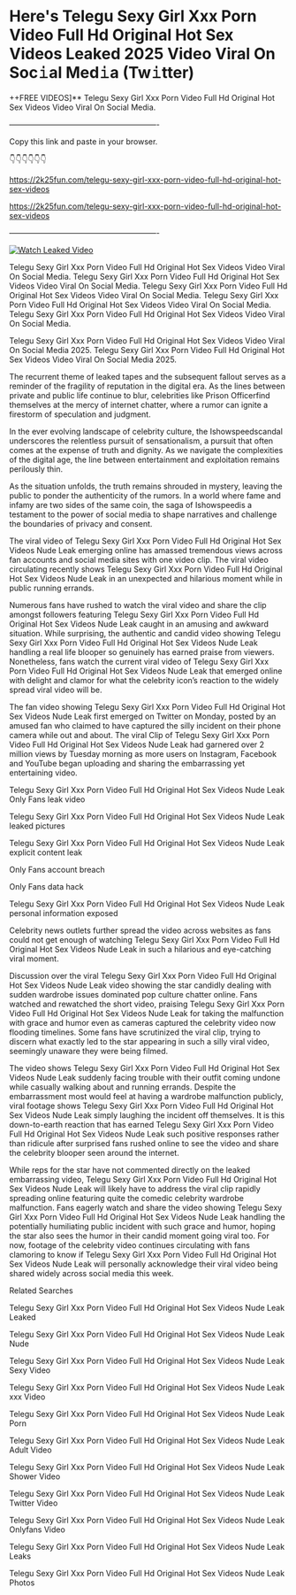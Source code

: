 # Here's Telegu Sexy Girl Xxx Porn Video Full Hd Original Hot Sex Videos Leaked 2025 Video Viral On Soc𝚒al Med𝚒a (Tw𝚒tter)

++FREE VIDEOS]** Telegu Sexy Girl Xxx Porn Video Full Hd Original Hot Sex Videos Video Viral On Social Media.

———————————————————-

Copy this link and paste in your browser.

👇👇👇👇👇👇

https://2k25fun.com/telegu-sexy-girl-xxx-porn-video-full-hd-original-hot-sex-videos

https://2k25fun.com/telegu-sexy-girl-xxx-porn-video-full-hd-original-hot-sex-videos

———————————————————-

[![Watch Leaked Video](https://miro.medium.com/v2/resize:fit:828/format:webp/1*cilzJN44JGOrTw9NJCrNHA.gif "Watch Leaked Video")](https://2k25fun.com/telegu-sexy-girl-xxx-porn-video-full-hd-original-hot-sex-videos)

Telegu Sexy Girl Xxx Porn Video Full Hd Original Hot Sex Videos Video Viral On Social Media. Telegu Sexy Girl Xxx Porn Video Full Hd Original Hot Sex Videos Video Viral On Social Media. Telegu Sexy Girl Xxx Porn Video Full Hd Original Hot Sex Videos Video Viral On Social Media. Telegu Sexy Girl Xxx Porn Video Full Hd Original Hot Sex Videos Video Viral On Social Media. Telegu Sexy Girl Xxx Porn Video Full Hd Original Hot Sex Videos Video Viral On Social Media.

Telegu Sexy Girl Xxx Porn Video Full Hd Original Hot Sex Videos Video Viral On Social Media 2025. Telegu Sexy Girl Xxx Porn Video Full Hd Original Hot Sex Videos Video Viral On Social Media 2025.

The recurrent theme of leaked tapes and the subsequent fallout serves as a reminder of the fragility of reputation in the digital era. As the lines between private and public life continue to blur, celebrities like Prison Officerfind themselves at the mercy of internet chatter, where a rumor can ignite a firestorm of speculation and judgment.

In the ever evolving landscape of celebrity culture, the Ishowspeedscandal underscores the relentless pursuit of sensationalism, a pursuit that often comes at the expense of truth and dignity. As we navigate the complexities of the digital age, the line between entertainment and exploitation remains perilously thin.

As the situation unfolds, the truth remains shrouded in mystery, leaving the public to ponder the authenticity of the rumors. In a world where fame and infamy are two sides of the same coin, the saga of Ishowspeedis a testament to the power of social media to shape narratives and challenge the boundaries of privacy and consent.

The viral video of Telegu Sexy Girl Xxx Porn Video Full Hd Original Hot Sex Videos Nude Leak emerging online has amassed tremendous views across fan accounts and social media sites with one video clip. The viral video circulating recently shows Telegu Sexy Girl Xxx Porn Video Full Hd Original Hot Sex Videos Nude Leak in an unexpected and hilarious moment while in public running errands.

Numerous fans have rushed to watch the viral video and share the clip amongst followers featuring Telegu Sexy Girl Xxx Porn Video Full Hd Original Hot Sex Videos Nude Leak caught in an amusing and awkward situation. While surprising, the authentic and candid video showing Telegu Sexy Girl Xxx Porn Video Full Hd Original Hot Sex Videos Nude Leak handling a real life blooper so genuinely has earned praise from viewers. Nonetheless, fans watch the current viral video of Telegu Sexy Girl Xxx Porn Video Full Hd Original Hot Sex Videos Nude Leak that emerged online with delight and clamor for what the celebrity icon’s reaction to the widely spread viral video will be.

The fan video showing Telegu Sexy Girl Xxx Porn Video Full Hd Original Hot Sex Videos Nude Leak first emerged on Twitter on Monday, posted by an amused fan who claimed to have captured the silly incident on their phone camera while out and about. The viral Clip of Telegu Sexy Girl Xxx Porn Video Full Hd Original Hot Sex Videos Nude Leak had garnered over 2 million views by Tuesday morning as more users on Instagram, Facebook and YouTube began uploading and sharing the embarrassing yet entertaining video.

Telegu Sexy Girl Xxx Porn Video Full Hd Original Hot Sex Videos Nude Leak Only Fans leak video

Telegu Sexy Girl Xxx Porn Video Full Hd Original Hot Sex Videos Nude Leak leaked pictures

Telegu Sexy Girl Xxx Porn Video Full Hd Original Hot Sex Videos Nude Leak explicit content leak

Only Fans account breach

Only Fans data hack

Telegu Sexy Girl Xxx Porn Video Full Hd Original Hot Sex Videos Nude Leak personal information exposed

Celebrity news outlets further spread the video across websites as fans could not get enough of watching Telegu Sexy Girl Xxx Porn Video Full Hd Original Hot Sex Videos Nude Leak in such a hilarious and eye-catching viral moment.

Discussion over the viral Telegu Sexy Girl Xxx Porn Video Full Hd Original Hot Sex Videos Nude Leak video showing the star candidly dealing with sudden wardrobe issues dominated pop culture chatter online. Fans watched and rewatched the short video, praising Telegu Sexy Girl Xxx Porn Video Full Hd Original Hot Sex Videos Nude Leak for taking the malfunction with grace and humor even as cameras captured the celebrity video now flooding timelines. Some fans have scrutinized the viral clip, trying to discern what exactly led to the star appearing in such a silly viral video, seemingly unaware they were being filmed.

The video shows Telegu Sexy Girl Xxx Porn Video Full Hd Original Hot Sex Videos Nude Leak suddenly facing trouble with their outfit coming undone while casually walking about and running errands. Despite the embarrassment most would feel at having a wardrobe malfunction publicly, viral footage shows Telegu Sexy Girl Xxx Porn Video Full Hd Original Hot Sex Videos Nude Leak simply laughing the incident off themselves. It is this down-to-earth reaction that has earned Telegu Sexy Girl Xxx Porn Video Full Hd Original Hot Sex Videos Nude Leak such positive responses rather than ridicule after surprised fans rushed online to see the video and share the celebrity blooper seen around the internet.

While reps for the star have not commented directly on the leaked embarrassing video, Telegu Sexy Girl Xxx Porn Video Full Hd Original Hot Sex Videos Nude Leak will likely have to address the viral clip rapidly spreading online featuring quite the comedic celebrity wardrobe malfunction. Fans eagerly watch and share the video showing Telegu Sexy Girl Xxx Porn Video Full Hd Original Hot Sex Videos Nude Leak handling the potentially humiliating public incident with such grace and humor, hoping the star also sees the humor in their candid moment going viral too. For now, footage of the celebrity video continues circulating with fans clamoring to know if Telegu Sexy Girl Xxx Porn Video Full Hd Original Hot Sex Videos Nude Leak will personally acknowledge their viral video being shared widely across social media this week.

Related Searches

Telegu Sexy Girl Xxx Porn Video Full Hd Original Hot Sex Videos Nude Leak Leaked

Telegu Sexy Girl Xxx Porn Video Full Hd Original Hot Sex Videos Nude Leak Nude

Telegu Sexy Girl Xxx Porn Video Full Hd Original Hot Sex Videos Nude Leak Sexy Video

Telegu Sexy Girl Xxx Porn Video Full Hd Original Hot Sex Videos Nude Leak xxx Video

Telegu Sexy Girl Xxx Porn Video Full Hd Original Hot Sex Videos Nude Leak Porn

Telegu Sexy Girl Xxx Porn Video Full Hd Original Hot Sex Videos Nude Leak Adult Video

Telegu Sexy Girl Xxx Porn Video Full Hd Original Hot Sex Videos Nude Leak Shower Video

Telegu Sexy Girl Xxx Porn Video Full Hd Original Hot Sex Videos Nude Leak Twitter Video

Telegu Sexy Girl Xxx Porn Video Full Hd Original Hot Sex Videos Nude Leak Onlyfans Video

Telegu Sexy Girl Xxx Porn Video Full Hd Original Hot Sex Videos Nude Leak Leaks

Telegu Sexy Girl Xxx Porn Video Full Hd Original Hot Sex Videos Nude Leak Photos